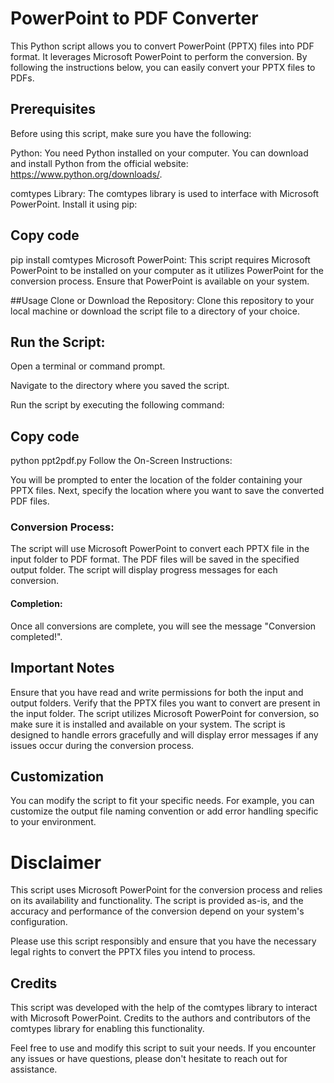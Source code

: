 # PowerPoint to PDF Converter
This Python script allows you to convert PowerPoint (PPTX) files into PDF format. It leverages Microsoft PowerPoint to perform the conversion. By following the instructions below, you can easily convert your PPTX files to PDFs.

## Prerequisites

Before using this script, make sure you have the following:

Python: You need Python installed on your computer. You can download and install Python from the official website: https://www.python.org/downloads/.

comtypes Library: The comtypes library is used to interface with Microsoft PowerPoint. Install it using pip:

## Copy code
pip install comtypes
Microsoft PowerPoint: This script requires Microsoft PowerPoint to be installed on your computer as it utilizes PowerPoint for the conversion process. Ensure that PowerPoint is available on your system.

##Usage
Clone or Download the Repository: Clone this repository to your local machine or download the script file to a directory of your choice.

## Run the Script:

Open a terminal or command prompt.

Navigate to the directory where you saved the script.

Run the script by executing the following command:

## Copy code
python ppt2pdf.py
Follow the On-Screen Instructions:

You will be prompted to enter the location of the folder containing your PPTX files.
Next, specify the location where you want to save the converted PDF files.
### Conversion Process:

The script will use Microsoft PowerPoint to convert each PPTX file in the input folder to PDF format.
The PDF files will be saved in the specified output folder.
The script will display progress messages for each conversion.

#### Completion:

Once all conversions are complete, you will see the message "Conversion completed!".

## Important Notes
Ensure that you have read and write permissions for both the input and output folders.
Verify that the PPTX files you want to convert are present in the input folder.
The script utilizes Microsoft PowerPoint for conversion, so make sure it is installed and available on your system.
The script is designed to handle errors gracefully and will display error messages if any issues occur during the conversion process.

## Customization
You can modify the script to fit your specific needs. For example, you can customize the output file naming convention or add error handling specific to your environment.

# Disclaimer
This script uses Microsoft PowerPoint for the conversion process and relies on its availability and functionality. The script is provided as-is, and the accuracy and performance of the conversion depend on your system's configuration.

Please use this script responsibly and ensure that you have the necessary legal rights to convert the PPTX files you intend to process.

## Credits
This script was developed with the help of the comtypes library to interact with Microsoft PowerPoint. Credits to the authors and contributors of the comtypes library for enabling this functionality.

Feel free to use and modify this script to suit your needs. If you encounter any issues or have questions, please don't hesitate to reach out for assistance.

